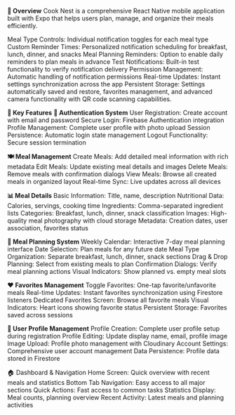 **📱 Overview**
Cook Nest is a comprehensive React Native mobile application built with Expo that helps users plan, manage, and organize their meals efficiently.

Meal Type Controls: Individual notification toggles for each meal type
Custom Reminder Times: Personalized notification scheduling for breakfast, lunch, dinner, and snacks
Meal Planning Reminders: Option to enable daily reminders to plan meals in advance
Test Notifications: Built-in test functionality to verify notification delivery
Permission Management: Automatic handling of notification permissions
Real-time Updates: Instant settings synchronization across the app
Persistent Storage: Settings automatically saved and restore, favorites management, and advanced camera functionality with QR code scanning capabilities.

**🚀 Key Features**
**🔐 Authentication System**
User Registration: Create account with email and password
Secure Login: Firebase Authentication integration
Profile Management: Complete user profile with photo upload
Session Persistence: Automatic login state management
Logout Functionality: Secure session termination

**🍽️ Meal Management**
Create Meals: Add detailed meal information with rich metadata
Edit Meals: Update existing meal details and images
Delete Meals: Remove meals with confirmation dialogs
View Meals: Browse all created meals in organized layout
Real-time Sync: Live updates across all devices

**📊 Meal Details**
Basic Information: Title, name, description
Nutritional Data: Calories, servings, cooking time
Ingredients: Comma-separated ingredient lists
Categories: Breakfast, lunch, dinner, snack classification
Images: High-quality meal photography with cloud storage
Metadata: Creation dates, user association, favorites status

**📅 Meal Planning System**
Weekly Calendar: Interactive 7-day meal planning interface
Date Selection: Plan meals for any future date
Meal Type Organization: Separate breakfast, lunch, dinner, snack sections
Drag & Drop Planning: Select from existing meals to plan
Confirmation Dialogs: Verify meal planning actions
Visual Indicators: Show planned vs. empty meal slots

**❤️ Favorites Management**
Toggle Favorites: One-tap favorite/unfavorite meals
Real-time Updates: Instant favorites synchronization using Firestore listeners
Dedicated Favorites Screen: Browse all favorite meals
Visual Indicators: Heart icons showing favorite status
Persistent Storage: Favorites saved across sessions

**👤 User Profile Management**
Profile Creation: Complete user profile setup during registration
Profile Editing: Update display name, email, profile image
Image Upload: Profile photo management with Cloudinary
Account Settings: Comprehensive user account management
Data Persistence: Profile data stored in Firestore

🏠 Dashboard & Navigation
Home Screen: Quick overview with recent meals and statistics
Bottom Tab Navigation: Easy access to all major sections
Quick Actions: Fast access to common tasks
Statistics Display: Meal counts, planning overview
Recent Activity: Latest meals and planning activities
